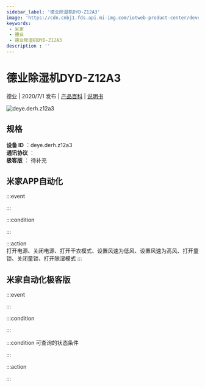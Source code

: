 ```yaml
---
sidebar_label: '德业除湿机DYD-Z12A3'
image: 'https://cdn.cnbj1.fds.api.mi-img.com/iotweb-product-center/developer_1585791956966yhEv2BHg.png?GalaxyAccessKeyId=AKVGLQWBOVIRQ3XLEW&Expires=9223372036854775807&Signature=Rk8ChN8H+LbPcGlBR4ag9IRAfJ4='
keywords: 
 - 米家
 - 德业
 - 德业除湿机DYD-Z12A3
description : ''
---
```

# 德业除湿机DYD-Z12A3

德业 | 2020/7/1 发布 | [产品百科](https://home.mi.com/webapp/content/baike/product/index.html?model=deye.derh.z12a3/) | [说明书](https://home.mi.com/views/introduction.html?model=deye.derh.z12a3&region=cn)

![deye.derh.z12a3](https://cdn.cnbj1.fds.api.mi-img.com/iotweb-product-center/developer_1585791956966yhEv2BHg.png?GalaxyAccessKeyId=AKVGLQWBOVIRQ3XLEW&Expires=9223372036854775807&Signature=Rk8ChN8H+LbPcGlBR4ag9IRAfJ4=)

## 规格  
> 
**设备 ID** ：deye.derh.z12a3  
**通讯协议** ：  
**极客版**  ： 待补充 


## 米家APP自动化  

:::event  

:::

:::condition  

:::

:::action   
打开电源、关闭电源、打开干衣模式、设置风速为低风、设置风速为高风、打开童锁、关闭童锁、打开除湿模式
:::

## 米家自动化极客版  

:::event  

:::

:::condition  

:::

:::condition 可查询的状态条件  

:::

:::action  

:::

        
